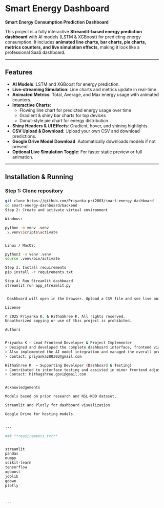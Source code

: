 # Smart Energy Dashboard

 **Smart Energy Consumption Prediction Dashboard**  

This project is a fully interactive **Streamlit-based energy prediction dashboard** with AI models (LSTM & XGBoost) for predicting energy consumption. It includes **animated line charts, bar charts, pie charts, metrics counters, and live simulation effects**, making it look like a professional SaaS dashboard.

---

## Features

- **AI Models**: LSTM and XGBoost for energy prediction.
- **Live-streaming Simulation**: Line charts and metrics update in real-time.
- **Animated Metrics**: Total, Average, and Max energy usage with animated counters.
- **Interactive Charts**:  
  - Flowing line chart for predicted energy usage over time  
  - Gradient & shiny bar charts for top devices  
  - Donut-style pie chart for energy distribution  
- **Shiny Headers & UI Effects**: Gradient, hover, and shining highlights.
- **CSV Upload & Download**: Upload your own CSV and download predictions.
- **Google Drive Model Download**: Automatically downloads models if not present.
- **Optional Live Simulation Toggle**: For faster static preview or full animation.

---

## Installation & Running

### Step 1: Clone repository 
```bash
git clone https://github.com/Priyanka-pri2803/smart-energy-dashboard
cd smart-energy-dashboard/backend
Step 2: Create and activate virtual environment

Windows:

python -m venv .venv
.\.venv\Scripts\activate


Linux / MacOS:

python3 -m venv .venv
source .venv/bin/activate

Step 3: Install requirements
pip install -r requirements.txt

Step 4: Run Streamlit dashboard
streamlit run app_streamlit.py


 Dashboard will open in the browser. Upload a CSV file and see live animated predictions, metrics, and charts.

License

© 2025 Priyanka K. & HithaShree K. All rights reserved.
Unauthorized copying or use of this project is prohibited.

Authors


Priyanka K – Lead Frontend Developer & Project Implementer  
> Designed and developed the complete dashboard interface, frontend visuals, and data integration components.  
> Also implemented the AI model integration and managed the overall project development.  
> Contact: priyanka280303@gmail.com  

HithaShree K  – Supporting Developer (Dashboard & Testing)  
> Contributed to interface testing and assisted in minor frontend adjustments during the implementation phase.  
> Contact: hithagshree.govi@gmail.com  


Acknowledgements

Models based on prior research and NSL-KDD dataset.

Streamlit and Plotly for dashboard visualization.

Google Drive for hosting models.


---

### **requirements.txt**


streamlit
pandas
numpy
scikit-learn
tensorflow
xgboost
joblib
gdown
plotly



---
